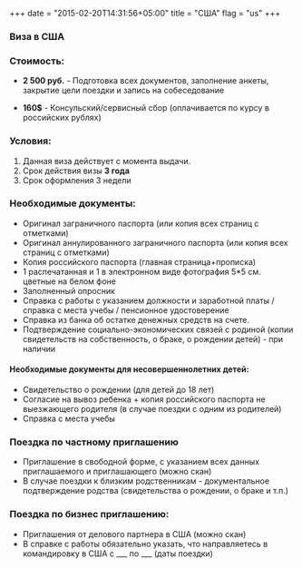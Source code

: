 +++
date = "2015-02-20T14:31:56+05:00"
title = "США"
flag = "us"
+++

### Виза в США

### Стоимость:

* **2 500 руб.** - Подготовка всех документов, заполнение анкеты, закрытие цели поездки и запись на собеседование

* **160$** - Консульский/сервисный сбор (оплачивается по курсу в российских рублях)



### Условия:

1. Данная виза действует с момента выдачи.
2. Срок действия визы **3 года**
3. Срок оформления 3 недели


### Необходимые документы:

* Оригинал заграничного паспорта (или копия всех страниц с отметками)
* Оригинал аннулированного заграничного паспорта (или копия всех страниц с отметками)
* Копия российского паспорта (главная страница+прописка)
* 1 распечатанная и 1 в электронном виде фотография 5*5 см. цветные на белом фоне
* Заполненный опросник
* Справка с работы с указанием должности и заработной платы /справка с места учебы / пенсионное удостоверение
* Справка из банка об остатке денежных средств на счете.
* Подтверждение социально-экономических связей с родиной (копии свидетельств на собственность, о браке, о рождении детей) - при наличии


#### Необходимые документы для несовершеннолетних детей:
 * Свидетельство о рождении (для детей до 18 лет)
 * Согласие на вывоз ребенка + копия российского паспорта не выезжающего родителя (в случае поездки с одним из родителей)
 * Справка с места учебы

### Поездка по частному приглашению
* Приглашение в свободной форме, с указанием всех данных приглашаемого и приглашающего (можно скан)
* В случае поездки к близким родственникам - документальное подтверждение родства (свидетельства о рождении, о браке и т.п.)

### Поездка по бизнес приглашению:

* Приглашения от делового партнера в США (можно скан)
* В справке с работы обязательно указать, что направляетесь в командировку в США с ___ по ___ (даты поездки)
